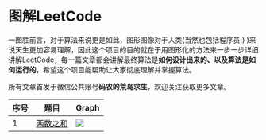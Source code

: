 # 图解LeetCode

一图胜前言，对于算法来说更是如此，图形图像对于人类(当然也包括程序员:) )来说天生更加容易理解，因此这个项目的目的就在于用图形化的方法来一步一步详细讲解LeetCode，每一篇文章都会讲解最终算法是**如何设计出来的、以及算法是如何运行的**，希望这个项目能帮助让大家彻底理解并掌握算法。

所有文章首发于微信公共账号**码农的荒岛求生**，欢迎关注获取更多文章。

| 序号 | 题目                                             | Graph                                                       |
| ---- | ------------------------------------------------------------ | ------------------------------------------------------------ |
| 1    | [两数之和](https://github.com/olaph123/md/blob/master/%E5%85%AC%E4%BC%97%E5%8F%B7/10_%E4%B8%80%E9%81%93%E5%86%B3%E5%AE%9A%E9%9D%A2%E8%AF%95%E6%88%90%E8%B4%A5%E7%9A%84%E7%AE%97%E6%B3%95%E9%A2%98.md) | ![](https://github.com/olaph123/md/blob/master/%E5%9B%BE%E7%89%87/1574759446030.png) |
